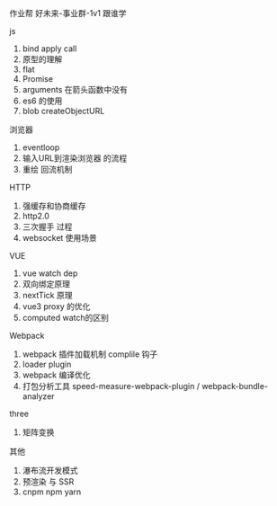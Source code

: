 作业帮 好未来-事业群-1v1 跟谁学



js 
1. bind apply call
2. 原型的理解
3. flat
4. Promise
5. arguments 在箭头函数中没有
6. es6 的使用
7. blob createObjectURL


浏览器
1. eventloop
2. 输入URL到渲染浏览器 的流程
3. 重绘 回流机制


HTTP
1. 强缓存和协商缓存
2. http2.0
3. 三次握手 过程
4. websocket 使用场景

VUE
1. vue watch dep
2. 双向绑定原理
3. nextTick 原理
4. vue3 proxy 的优化
5. computed watch的区别



Webpack
1. webpack 插件加载机制 complile 钩子
2. loader plugin
3. webpack 编译优化
4. 打包分析工具 speed-measure-webpack-plugin / webpack-bundle-analyzer

three
1. 矩阵变换

其他
1. 瀑布流开发模式
2. 预渲染 与 SSR
3. cnpm npm yarn

